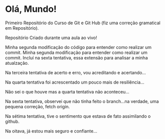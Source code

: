 # Olá, Mundo!
 Primeiro Repositório do Curso de Git e Git Hub (fiz uma correção gramatical em Repositório).

Repositório Criado durante uma aula ao vivo!

Minha segunda modificação do código para entender como realizar um commit.
Minha segunda modificação para entender como realizar um commit. Incluí na sexta tentativa, essa extensão para analisar a minha atualzação.

Na terceira tentativa de acerto e erro, vou acreditando e acertando...

Na quarta tentativa foi acrescentado um pouco mais de resiliência...

Não sei o que houve mas a quarta tentativa não aconteceu...

Na sexta tentativa, observei que não tinha feito o branch...na verdade, uma pequena correção, fetch origin.

Na sétima tentativa, tive o sentimento que estava de fato assimilando o github.

Na oitava, já estou mais seguro e confiante...